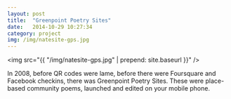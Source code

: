 ```yaml
---
layout: post
title:  "Greenpoint Poetry Sites"
date:   2014-10-29 10:27:34
category: project
img: /img/natesite-gps.jpg
---
```

<img src="{{ "/img/natesite-gps.jpg" | prepend: site.baseurl }}" />

In 2008, before QR codes were lame, before there were Foursquare and Facebook checkins, there was Greenpoint Poetry Sites. These were place-based community poems, launched and edited on your mobile phone.
                                             		